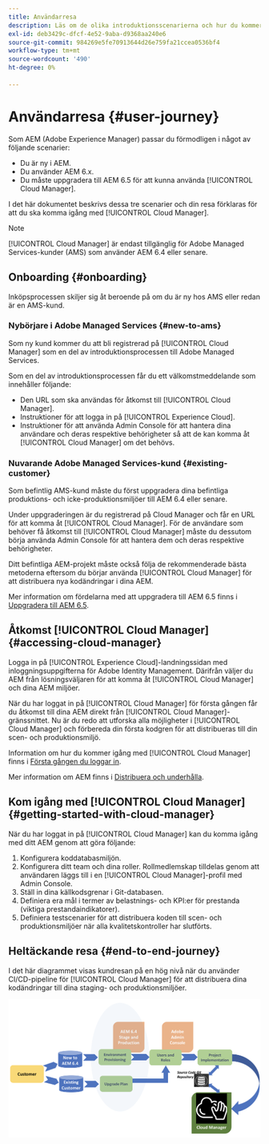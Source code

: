 ```yaml
---
title: Användarresa
description: Läs om de olika introduktionsscenarierna och hur du kommer igång med Cloud Manager.
exl-id: deb3429c-dfcf-4e52-9aba-d9368aa240e6
source-git-commit: 984269e5fe70913644d26e759fa21ccea0536bf4
workflow-type: tm+mt
source-wordcount: '490'
ht-degree: 0%

---
```



# Användarresa {#user-journey}

Som AEM (Adobe Experience Manager) passar du förmodligen i något av följande scenarier:

* Du är ny i AEM.
* Du använder AEM 6.x.
* Du måste uppgradera till AEM 6.5 för att kunna använda [!UICONTROL Cloud Manager].

I det här dokumentet beskrivs dessa tre scenarier och din resa förklaras för att du ska komma igång med [!UICONTROL Cloud Manager].

>[!NOTE]
>
>[!UICONTROL Cloud Manager] är endast tillgänglig för Adobe Managed Services-kunder (AMS) som använder AEM 6.4 eller senare.

## Onboarding {#onboarding}

Inköpsprocessen skiljer sig åt beroende på om du är ny hos AMS eller redan är en AMS-kund.

### Nybörjare i Adobe Managed Services {#new-to-ams}

Som ny kund kommer du att bli registrerad på [!UICONTROL Cloud Manager] som en del av introduktionsprocessen till Adobe Managed Services.

Som en del av introduktionsprocessen får du ett välkomstmeddelande som innehåller följande:

* Den URL som ska användas för åtkomst till [!UICONTROL Cloud Manager].
* Instruktioner för att logga in på [!UICONTROL Experience Cloud].
* Instruktioner för att använda Admin Console för att hantera dina användare och deras respektive behörigheter så att de kan komma åt [!UICONTROL Cloud Manager] om det behövs.

### Nuvarande Adobe Managed Services-kund {#existing-customer}

Som befintlig AMS-kund måste du först uppgradera dina befintliga produktions- och icke-produktionsmiljöer till AEM 6.4 eller senare.

Under uppgraderingen är du registrerad på Cloud Manager och får en URL för att komma åt [!UICONTROL Cloud Manager]. För de användare som behöver få åtkomst till [!UICONTROL Cloud Manager] måste du dessutom börja använda Admin Console för att hantera dem och deras respektive behörigheter.

Ditt befintliga AEM-projekt måste också följa de rekommenderade bästa metoderna eftersom du börjar använda [!UICONTROL Cloud Manager] för att distribuera nya kodändringar i dina AEM.

Mer information om fördelarna med att uppgradera till AEM 6.5 finns i [Uppgradera till AEM 6.5](https://experienceleague.adobe.com/sv/docs/experience-manager-65/content/implementing/deploying/upgrading/upgrade).

## Åtkomst [!UICONTROL Cloud Manager] {#accessing-cloud-manager}

Logga in på [!UICONTROL Experience Cloud]-landningssidan med inloggningsuppgifterna för Adobe Identity Management. Därifrån väljer du AEM från lösningsväljaren för att komma åt [!UICONTROL Cloud Manager] och dina AEM miljöer.

När du har loggat in på [!UICONTROL Cloud Manager] för första gången får du åtkomst till dina AEM direkt från [!UICONTROL Cloud Manager]-gränssnittet. Nu är du redo att utforska alla möjligheter i [!UICONTROL Cloud Manager] och förbereda din första kodgren för att distribueras till din scen- och produktionsmiljö.

Information om hur du kommer igång med [!UICONTROL Cloud Manager] finns i [Första gången du loggar in](/help/getting-started/first-time-login.md).

Mer information om AEM finns i [Distribuera och underhålla](https://experienceleague.adobe.com/sv/docs/experience-manager-65/content/implementing/deploying/deploying/deploy).

## Kom igång med [!UICONTROL Cloud Manager] {#getting-started-with-cloud-manager}

När du har loggat in på [!UICONTROL Cloud Manager] kan du komma igång med ditt AEM genom att göra följande:

1. Konfigurera koddatabasmiljön.
1. Konfigurera ditt team och dina roller. Rollmedlemskap tilldelas genom att användaren läggs till i en [!UICONTROL Cloud Manager]-profil med Admin Console.
1. Ställ in dina källkodsgrenar i Git-databasen.
1. Definiera era mål i termer av belastnings- och KPI:er för prestanda (viktiga prestandaindikatorer).
1. Definiera testscenarier för att distribuera koden till scen- och produktionsmiljöer när alla kvalitetskontroller har slutförts.

## Heltäckande resa {#end-to-end-journey}

I det här diagrammet visas kundresan på en hög nivå när du använder CI/CD-pipeline för [!UICONTROL Cloud Manager] för att distribuera dina kodändringar till dina staging- och produktionsmiljöer.

![Heltäckande resa](/help/assets/screen_shot_2018-05-15at124004pm.png)
